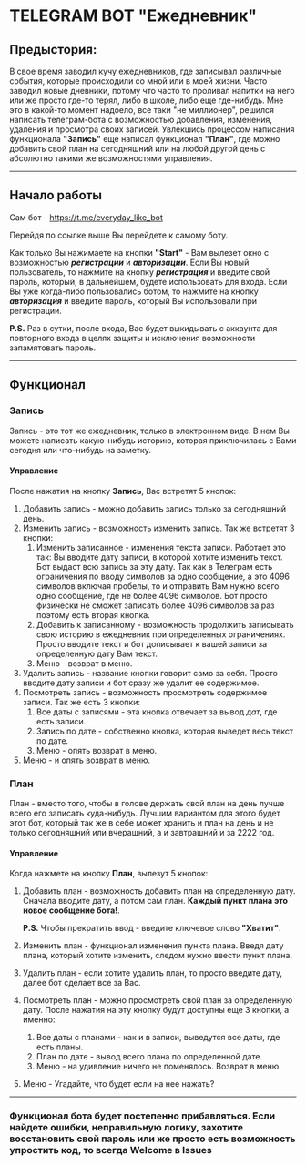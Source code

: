 # TELEGRAM BOT "Ежедневник"
## Предыстория:

В свое время заводил кучу ежедневников, где записывал различные события, которые происходили со мной или
в моей жизни. Часто заводил новые дневники, потому что часто то проливал напитки на него или же просто
где-то терял, либо в школе, либо еще где-нибудь. Мне это в какой-то момент надоело, все таки "не миллионер",
решился написать телеграм-бота с возможностью добавления, изменения, удаления и просмотра своих записей.
Увлекшись процессом написания функционала **"Запись"** еще написал функционал **"План"**, где можно добавить свой
план на сегодняшний или на любой другой день с абсолютно такими же возможностями управления.

___
## Начало работы
Сам бот - https://t.me/everyday_like_bot

Перейдя по ссылке выше Вы перейдете к самому боту.

Как только Вы нажимаете на кнопки **"Start"** - Вам вылезет окно с возможностью ***регистрации*** и ***авторизации***.
Если Вы новый пользователь, то нажмите на кнопку ***регистрация*** и введите свой пароль, который, в дальнейшем, будете использовать
для входа. Если Вы уже когда-либо пользовались ботом, то нажмите на кнопку ***авторизация*** и введите пароль, который Вы
использовали при регистрации.

**P.S.** Раз в сутки, после входа, Вас будет выкидывать с аккаунта для повторного входа в целях защиты и исключения
возможности запамятовать пароль.
___
## Функционал
### Запись
Запись - это тот же ежедневник, только в электронном виде. В нем Вы можете написать какую-нибудь историю, 
которая приключилась с Вами сегодня или что-нибудь на заметку.
#### Управление
После нажатия на кнопку **Запись**, Вас встретят 5 кнопок:
1. Добавить запись - можно добавить запись только за сегодняшний день.
2. Изменить запись - возможность изменить запись. Так же встретят 3 кнопки:
   1. Изменить записанное - изменения текста записи. Работает это так: Вы вводите дату записи, в которой
   хотите изменить текст. Бот выдаст всю запись за эту дату. Так как в Телеграм есть ограничения по вводу
   символов за одно сообщение, а это 4096 символов включая пробелы, то и отправить Вам нужно всего одно
   сообщение, где не более 4096 символов. Бот просто физически не сможет записать более 4096 символов за раз
   поэтому есть вторая кнопка.
   2. Добавить к записанному - возможность продолжить записывать свою историю в ежедневник при определенных
   ограничениях. Просто вводите текст и бот дописывает к вашей записи за определенную дату Вам текст.
   3. Меню - возврат в меню.
3. Удалить запись - название кнопки говорит само за себя. Просто вводите дату записи и бот сразу же удалит
ее содержимое.
4. Посмотреть запись - возможность просмотреть содержимое записи. Так же есть 3 кнопки:
   1. Все даты с записями - эта кнопка отвечает за вывод *дат*, где есть записи.
   2. Запись по дате - собственно кнопка, которая выведет весь текст по дате.
   3. Меню - опять возврат в меню.
5. Меню - и опять возврат в меню.
### План
План - вместо того, чтобы в голове держать свой план на день лучше всего его записать куда-нибудь.
Лучшим вариантом для этого будет этот бот, который так же в себе может хранить и план на день и не только
сегодняшний или вчерашний, а и завтрашний и за 2222 год.
#### Управление
Когда нажмете на кнопку **План**, вылезут 5 кнопок:
1. Добавить план - возможность добавить план на определенную дату. Сначала вводите дату, а потом сам план.
**Каждый пункт плана это новое сообщение бота!**.

   **P.S.** Чтобы прекратить ввод - введите ключевое слово **"Хватит"**.
2. Изменить план - функционал изменения пункта плана. Введя дату плана, который хотите изменить, следом
нужно ввести пункт плана.
3. Удалить план - если хотите удалить план, то просто введите дату, далее бот сделает все за Вас.
4. Посмотреть план - можно просмотреть свой план за определенную дату. После нажатия на эту кнопку будут доступны
еще 3 кнопки, а именно:
   1. Все даты с планами - как и в записи, выведутся все даты, где есть планы.
   2. План по дате - вывод всего плана по определенной дате.
   3. Меню - на удивление ничего не поменялось. Возврат в меню.
5. Меню - Угадайте, что будет если на нее нажать?
___
### Функционал бота будет постепенно прибавляться. Если найдете ошибки, неправильную логику, захотите восстановить свой пароль или же просто есть возможность упростить код, то всегда Welcome в Issues
